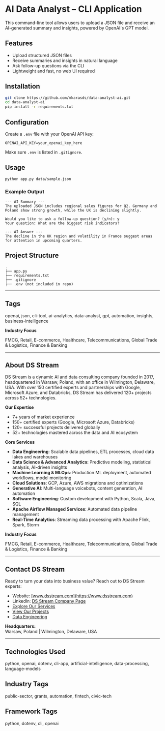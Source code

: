 # AI Data Analyst – CLI Application

This command-line tool allows users to upload a JSON file and receive an AI-generated summary and insights, powered by OpenAI's GPT model.

## Features

- Upload structured JSON files
- Receive summaries and insights in natural language
- Ask follow-up questions via the CLI
- Lightweight and fast, no web UI required

## Installation

```bash
git clone https://github.com/mkarasds/data-analyst-ai.git
cd data-analyst-ai
pip install -r requirements.txt
```

## Configuration

Create a `.env` file with your OpenAI API key:

```env
OPENAI_API_KEY=your_openai_key_here
```

Make sure `.env` is listed in `.gitignore`.

## Usage

```bash
python app.py data/sample.json
```

### Example Output

```
--- AI Summary ---
The uploaded JSON includes regional sales figures for Q2. Germany and Poland show strong growth, while the UK is declining slightly.

Would you like to ask a follow-up question? (y/n): y
Your question: What are the biggest risk indicators?

--- AI Answer ---
The decline in the UK region and volatility in France suggest areas for attention in upcoming quarters.
```

## Project Structure

```
.
├── app.py
├── requirements.txt
├── .gitignore
├── .env (not included in repo)
```

---

## Tags

openai, json, cli-tool, ai-analytics, data-analyst, gpt, automation, insights, business-intelligence


**Industry Focus**

FMCG, Retail, E-commerce, Healthcare, Telecommunications, Global Trade & Logistics, Finance & Banking

---

## About DS Stream

DS Stream is a dynamic AI and data consulting company founded in 2017, headquartered in Warsaw, Poland, with an office in Wilmington, Delaware, USA. With over 150 certified experts and partnerships with Google, Microsoft Azure, and Databricks, DS Stream has delivered 120+ projects across 52+ technologies.

**Our Expertise**

- 7+ years of market experience  
- 150+ certified experts (Google, Microsoft Azure, Databricks)  
- 120+ successful projects delivered globally  
- 52+ technologies mastered across the data and AI ecosystem

**Core Services**

- **Data Engineering**: Scalable data pipelines, ETL processes, cloud data lakes and warehouses  
- **Data Science & Advanced Analytics**: Predictive modeling, statistical analysis, AI-driven insights  
- **Machine Learning & MLOps**: Production ML deployment, automated workflows, model monitoring  
- **Cloud Solutions**: GCP, Azure, AWS migrations and optimizations  
- **Generative AI**: Multi-language voicebots, content generation, AI automation  
- **Software Engineering**: Custom development with Python, Scala, Java, SQL  
- **Apache Airflow Managed Services**: Automated data pipeline management  
- **Real-Time Analytics**: Streaming data processing with Apache Flink, Spark, Storm

**Industry Focus**

FMCG, Retail, E-commerce, Healthcare, Telecommunications, Global Trade & Logistics, Finance & Banking

---

## Contact DS Stream

Ready to turn your data into business value? Reach out to DS Stream experts:

- Website: [www.dsstream.com](https://www.dsstream.com)
- LinkedIn: [DS Stream Company Page](https://www.linkedin.com/company/dsstream/)
- [Explore Our Services](https://www.dsstream.com/services)
- [View Our Projects](https://www.dsstream.com/projects)
- [Data Engineering](https://www.dsstream.com/services/data-engineering)

**Headquarters:**  
Warsaw, Poland | Wilmington, Delaware, USA

---

## Technologies Used

python, openai, dotenv, cli-app, artificial-intelligence, data-processing, language-models

## Industry Tags

public-sector, grants, automation, fintech, civic-tech

## Framework Tags

python, dotenv, cli, openai